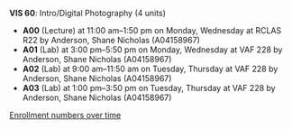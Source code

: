 **VIS 60**: Intro/Digital Photography (4 units)

- **A00** (Lecture) at 11:00 am–1:50 pm on Monday, Wednesday at RCLAS R22 by Anderson, Shane Nicholas (A04158967)
- **A01** (Lab) at 3:00 pm–5:50 pm on Monday, Wednesday at VAF 228 by Anderson, Shane Nicholas (A04158967)
- **A02** (Lab) at 9:00 am–11:50 am on Tuesday, Thursday at VAF 228 by Anderson, Shane Nicholas (A04158967)
- **A03** (Lab) at 1:00 pm–3:50 pm on Tuesday, Thursday at VAF 228 by Anderson, Shane Nicholas (A04158967)

[Enrollment numbers over time](./VIS60.tsv)
